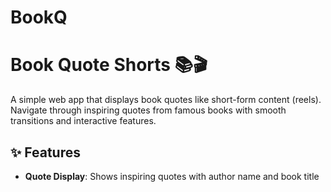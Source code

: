 # BookQ

# Book Quote Shorts 📚🎬

A simple web app that displays book quotes like short-form content (reels). Navigate through inspiring quotes from famous books with smooth transitions and interactive features.

## ✨ Features

- **Quote Display**: Shows inspiring quotes with author name and book title